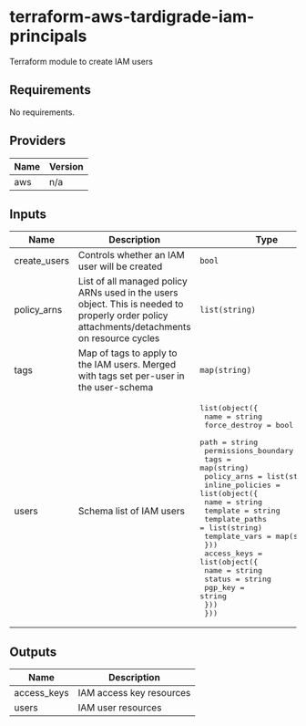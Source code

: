 # terraform-aws-tardigrade-iam-principals

Terraform module to create IAM users


<!-- BEGIN TFDOCS -->
## Requirements

No requirements.

## Providers

| Name | Version |
|------|---------|
| aws | n/a |

## Inputs

| Name | Description | Type | Default | Required |
|------|-------------|------|---------|:--------:|
| create\_users | Controls whether an IAM user will be created | `bool` | `true` | no |
| policy\_arns | List of all managed policy ARNs used in the users object. This is needed to properly order policy attachments/detachments on resource cycles | `list(string)` | `[]` | no |
| tags | Map of tags to apply to the IAM users. Merged with tags set per-user in the user-schema | `map(string)` | `{}` | no |
| users | Schema list of IAM users | <pre>list(object({<br>    name                 = string<br>    force_destroy        = bool<br>    path                 = string<br>    permissions_boundary = string<br>    tags                 = map(string)<br>    policy_arns          = list(string)<br>    inline_policies = list(object({<br>      name           = string<br>      template       = string<br>      template_paths = list(string)<br>      template_vars  = map(string)<br>    }))<br>    access_keys = list(object({<br>      name    = string<br>      status  = string<br>      pgp_key = string<br>    }))<br>  }))</pre> | `[]` | no |

## Outputs

| Name | Description |
|------|-------------|
| access\_keys | IAM access key resources |
| users | IAM user resources |

<!-- END TFDOCS -->
